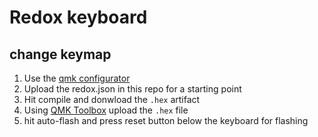 # Redox keyboard

## change keymap

1. Use the [qmk configurator](https://config.qmk.fm/#/redox/rev1/base/LAYOUT)
2. Upload the redox.json in this repo for a starting point
3. Hit compile and donwload the `.hex` artifact
4. Using [QMK Toolbox](https://github.com/qmk/qmk_toolbox) upload the `.hex` file
5. hit auto-flash and press reset button below the keyboard for flashing


